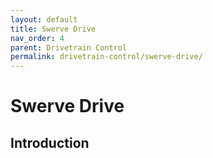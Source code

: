 ```yaml
---
layout: default
title: Swerve Drive
nav_order: 4
parent: Drivetrain Control
permalink: drivetrain-control/swerve-drive/
---
```


# Swerve Drive

## Introduction
